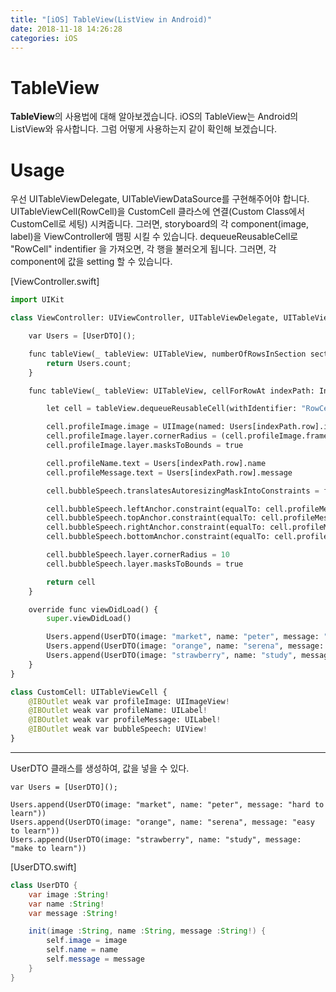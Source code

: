 ```yaml
---
title: "[iOS] TableView(ListView in Android)"
date: 2018-11-18 14:26:28
categories: iOS
---
```


# TableView
**TableView**의 사용법에 대해 알아보겠습니다. iOS의 TableView는 Android의 ListView와 유사합니다. 그럼 어떻게 사용하는지 같이 확인해 보겠습니다.

# Usage
우선 UITableViewDelegate, UITableViewDataSource를 구현해주어야 합니다.
UITableViewCell(RowCell)을 CustomCell 클라스에 연결(Custom Class에서 CustomCell로 세팅) 시켜줍니다. 그러면, storyboard의 각 component(image, label)을 ViewController에 맴핑 시킬 수 있습니다. dequeueReusableCell로 "RowCell" indentifier 을 가져오면, 각 행을 불러오게 됩니다. 그러면, 각 component에 값을 setting 할 수 있습니다.

[ViewController.swift]
```python
import UIKit

class ViewController: UIViewController, UITableViewDelegate, UITableViewDataSource {

    var Users = [UserDTO]();

    func tableView(_ tableView: UITableView, numberOfRowsInSection section: Int) -> Int {
        return Users.count;
    }

    func tableView(_ tableView: UITableView, cellForRowAt indexPath: IndexPath) -> UITableViewCell {

        let cell = tableView.dequeueReusableCell(withIdentifier: "RowCell", for: indexPath) as! CustomCell

        cell.profileImage.image = UIImage(named: Users[indexPath.row].image)
        cell.profileImage.layer.cornerRadius = (cell.profileImage.frame.width) / 2
        cell.profileImage.layer.masksToBounds = true

        cell.profileName.text = Users[indexPath.row].name
        cell.profileMessage.text = Users[indexPath.row].message

        cell.bubbleSpeech.translatesAutoresizingMaskIntoConstraints = false

        cell.bubbleSpeech.leftAnchor.constraint(equalTo: cell.profileMessage.leftAnchor, constant: -10).isActive = true
        cell.bubbleSpeech.topAnchor.constraint(equalTo: cell.profileMessage.topAnchor, constant: -10).isActive = true
        cell.bubbleSpeech.rightAnchor.constraint(equalTo: cell.profileMessage.rightAnchor, constant: 10).isActive = true
        cell.bubbleSpeech.bottomAnchor.constraint(equalTo: cell.profileMessage.bottomAnchor, constant: 10).isActive = true

        cell.bubbleSpeech.layer.cornerRadius = 10
        cell.bubbleSpeech.layer.masksToBounds = true

        return cell
    }

    override func viewDidLoad() {
        super.viewDidLoad()

        Users.append(UserDTO(image: "market", name: "peter", message: "hard to learn"))
        Users.append(UserDTO(image: "orange", name: "serena", message: "easy to learn"))
        Users.append(UserDTO(image: "strawberry", name: "study", message: "make to learn"))
    }
}

class CustomCell: UITableViewCell {
    @IBOutlet weak var profileImage: UIImageView!
    @IBOutlet weak var profileName: UILabel!
    @IBOutlet weak var profileMessage: UILabel!
    @IBOutlet weak var bubbleSpeech: UIView!
}

```
***
UserDTO 클래스를 생성하여, 값을 넣을 수 있다.

```
var Users = [UserDTO]();

Users.append(UserDTO(image: "market", name: "peter", message: "hard to learn"))
Users.append(UserDTO(image: "orange", name: "serena", message: "easy to learn"))
Users.append(UserDTO(image: "strawberry", name: "study", message: "make to learn"))
```


[UserDTO.swift]
```java
class UserDTO {
    var image :String!
    var name :String!
    var message :String!

    init(image :String, name :String, message :String!) {
        self.image = image
        self.name = name
        self.message = message
    }
}
```
